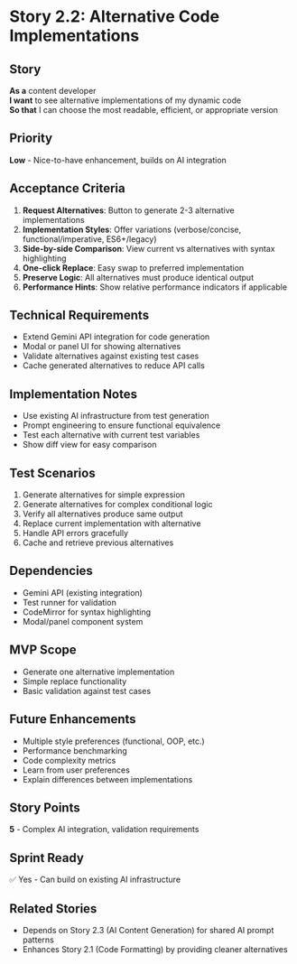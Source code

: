 # Story 2.2: Alternative Code Implementations

## Story
**As a** content developer  
**I want** to see alternative implementations of my dynamic code  
**So that** I can choose the most readable, efficient, or appropriate version

## Priority
**Low** - Nice-to-have enhancement, builds on AI integration

## Acceptance Criteria
1. **Request Alternatives**: Button to generate 2-3 alternative implementations
2. **Implementation Styles**: Offer variations (verbose/concise, functional/imperative, ES6+/legacy)
3. **Side-by-side Comparison**: View current vs alternatives with syntax highlighting
4. **One-click Replace**: Easy swap to preferred implementation
5. **Preserve Logic**: All alternatives must produce identical output
6. **Performance Hints**: Show relative performance indicators if applicable

## Technical Requirements
- Extend Gemini API integration for code generation
- Modal or panel UI for showing alternatives
- Validate alternatives against existing test cases
- Cache generated alternatives to reduce API calls

## Implementation Notes
- Use existing AI infrastructure from test generation
- Prompt engineering to ensure functional equivalence
- Test each alternative with current test variables
- Show diff view for easy comparison

## Test Scenarios
1. Generate alternatives for simple expression
2. Generate alternatives for complex conditional logic
3. Verify all alternatives produce same output
4. Replace current implementation with alternative
5. Handle API errors gracefully
6. Cache and retrieve previous alternatives

## Dependencies
- Gemini API (existing integration)
- Test runner for validation
- CodeMirror for syntax highlighting
- Modal/panel component system

## MVP Scope
- Generate one alternative implementation
- Simple replace functionality
- Basic validation against test cases

## Future Enhancements
- Multiple style preferences (functional, OOP, etc.)
- Performance benchmarking
- Code complexity metrics
- Learn from user preferences
- Explain differences between implementations

## Story Points
**5** - Complex AI integration, validation requirements

## Sprint Ready
✅ Yes - Can build on existing AI infrastructure

## Related Stories
- Depends on Story 2.3 (AI Content Generation) for shared AI prompt patterns
- Enhances Story 2.1 (Code Formatting) by providing cleaner alternatives